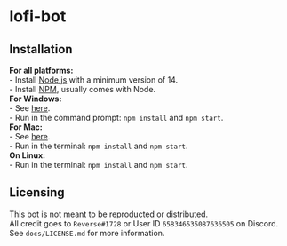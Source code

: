 # lofi-bot
## Installation
**For all platforms:**\
    - Install [Node.js](https://nodejs.org/en/download/) with a minimum version of 14.\
    - Install [NPM](https://www.npmjs.com/get-npm), usually comes with Node.\
**For Windows:**\
    - See [here](https://github.com/nodejs/node-gyp#on-windows).\
    - Run in the command prompt: `npm install` and `npm start`.\
**For Mac:**\
    - See [here](https://github.com/nodejs/node-gyp#on-macos).\
    - Run in the terminal: `npm install` and `npm start`.\
**On Linux:**\
    - Run in the terminal: `npm install` and `npm start`.
## Licensing
This bot is not meant to be reproducted or distributed.\
All credit goes to `Reverse#1728` or User ID `658346535087636505` on Discord.\
See `docs/LICENSE.md` for more information.
